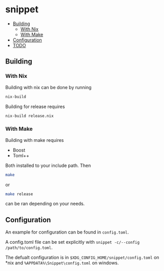 # snippet

- [Building](#building)
    - [With Nix](#with-nix)
    - [With Make](#with-make)
- [Configuration](#configuration)
- [TODO](TODO.md)

## Building

### With Nix

Building with nix can be done by running

```bash
nix-build
```

Building for release requires

```bash
nix-build release.nix
```

### With Make

Building with make requires

* Boost
* Toml++

Both installed to your include path. Then

```bash
make
```

or 

```bash
make release
```

can be ran depending on your needs.

## Configuration

An example for configuration can be found in `config.toml`.

A config.toml file can be set explicitly with `snippet -c/--config /path/to/config.toml`.

The defualt configuration is in `$XDG_CONFIG_HOME/snippet/config.toml` on *nix and `%APPDATA%\Snippet\config.toml` on windows.

